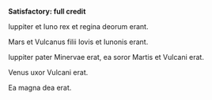 **Satisfactory:  full credit**

Iuppiter et Iuno rex et regina deorum erant. 

Mars et Vulcanus filii Iovis et Iunonis erant.

Iuppiter pater Minervae erat, ea soror Martis et Vulcani erat. 

Venus uxor Vulcani erat. 

Ea magna dea erat.

